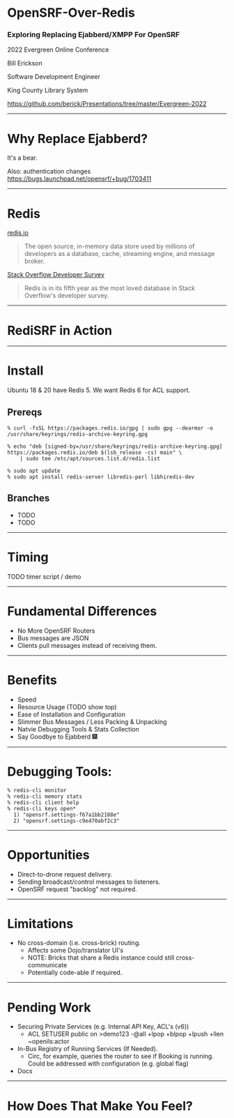 # OpenSRF-Over-Redis

### Exploring Replacing Ejabberd/XMPP For OpenSRF

2022 Evergreen Online Conference

Bill Erickson

Software Development Engineer

King County Library System

https://github.com/berick/Presentations/tree/master/Evergreen-2022

---

# Why Replace Ejabberd?

It's a bear.

Also: authentication changes https://bugs.launchpad.net/opensrf/+bug/1703411 

---

# Redis

[redis.io](https://redis.io/)

> The open source, in-memory data store used by millions of developers as a 
> database, cache, streaming engine, and message broker.

[Stack Overflow Developer Survey](https://insights.stackoverflow.com/survey/2021#section-most-loved-dreaded-and-wanted-databases)

> Redis is in its fifth year as the most loved database in Stack Overflow's 
> developer survey.

---

# RediSRF in Action

---

# Install

Ubuntu 18 & 20 have Redis 5.  We want Redis 6 for ACL support.

## Prereqs

	% curl -fsSL https://packages.redis.io/gpg | sudo gpg --dearmor -o /usr/share/keyrings/redis-archive-keyring.gpg
																				   
	% echo "deb [signed-by=/usr/share/keyrings/redis-archive-keyring.gpg] https://packages.redis.io/deb $(lsb_release -cs) main" \
		| sudo tee /etc/apt/sources.list.d/redis.list
																				   
	% sudo apt update                                                                
	% sudo apt install redis-server libredis-perl libhiredis-dev   

## Branches

* TODO
* TODO

---

# Timing

TODO timer script / demo

---

# Fundamental Differences

* No More OpenSRF Routers
* Bus messages are JSON
* Clients pull messages instead of receiving them.

---

# Benefits

* Speed
* Resource Usage (TODO show top)
* Ease of Installation and Configuration
* Slimmer Bus Messages / Less Packing & Unpacking
* Natvie Debugging Tools & Stats Collection
* Say Goodbye to Ejabberd :fireworks:

---

# Debugging Tools:

    % redis-cli monitor
    % redis-cli memory stats
    % redis-cli client help
    % redis-cli keys open*
      1) "opensrf.settings-f67a1bb2188e"
      2) "opensrf.settings-c9e470abf2c3"

---

# Opportunities

* Direct-to-drone request delivery.
* Sending broadcast/control messages to listeners.
* OpenSRF request "backlog" not required.

---

# Limitations

* No cross-domain (i.e. cross-brick) routing.
    * Affects some Dojo/translator UI's
    * NOTE: Bricks that share a Redis instance could still cross-communicate
    * Potentially code-able if required.

---

# Pending Work

* Securing Private Services (e.g. Internal API Key, ACL's (v6))
    * ACL SETUSER public on \>demo123 -@all +lpop +blpop +lpush +llen ~openils:actor
* In-Bus Registry of Running Services (If Needed).
    * Circ, for example, queries the router to see if Booking is running.
      Could be addressed with configuration (e.g. global flag)
* Docs

---

# How Does That Make You Feel?

